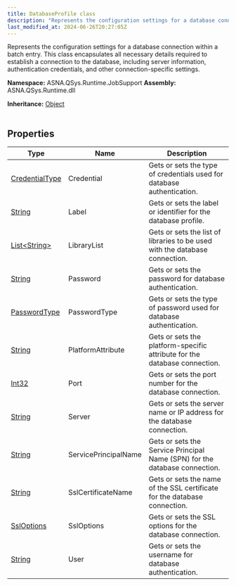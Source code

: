 ```yaml
---
title: DatabaseProfile class
description: "Represents the configuration settings for a database connection within a batch entry. This class encapsulates all necessary details required to establ"
last_modified_at: 2024-06-26T20:27:05Z
---
```


Represents the configuration settings for a database connection within a batch entry.
This class encapsulates all necessary details required to establish a connection
to the database, including server information, authentication credentials, and
other connection-specific settings.

**Namespace:** ASNA.QSys.Runtime.JobSupport
**Assembly:** ASNA.QSys.Runtime.dll

**Inheritance:** [Object](https://docs.microsoft.com/en-us/dotnet/api/system.object)
<br>
<br>

## Properties

| Type | Name | Description
| --- | --- | --- 
| [CredentialType](/reference/datagate/datagate-providers/credential-type.html) | Credential | Gets or sets the type of credentials used for database authentication. |
| [String](https://learn.microsoft.com/en-us/dotnet/api/system.string?view=net-8.0) | Label | Gets or sets the label or identifier for the database profile. |
| [List\<String\>](https://docs.microsoft.com/en-us/dotnet/api/system.collections.generic.list-1) | LibraryList | Gets or sets the list of libraries to be used with the database connection. |
| [String](https://learn.microsoft.com/en-us/dotnet/api/system.string?view=net-8.0) | Password | Gets or sets the password for database authentication. |
| [PasswordType](/reference/datagate/datagate-common/password-type.html) | PasswordType | Gets or sets the type of password used for database authentication. |
| [String](https://learn.microsoft.com/en-us/dotnet/api/system.string?view=net-8.0) | PlatformAttribute | Gets or sets the platform-specific attribute for the database connection. |
| [Int32](https://learn.microsoft.com/en-us/dotnet/csharp/language-reference/builtin-types/integral-numeric-types) | Port | Gets or sets the port number for the database connection. |
| [String](https://learn.microsoft.com/en-us/dotnet/api/system.string?view=net-8.0) | Server | Gets or sets the server name or IP address for the database connection. |
| [String](https://learn.microsoft.com/en-us/dotnet/api/system.string?view=net-8.0) | ServicePrincipalName | Gets or sets the Service Principal Name (SPN) for the database connection. |
| [String](https://learn.microsoft.com/en-us/dotnet/api/system.string?view=net-8.0) | SslCertificateName | Gets or sets the name of the SSL certificate for the database connection. |
| [SslOptions](/reference/datagate/datagate-common/ssl-options.html) | SslOptions | Gets or sets the SSL options for the database connection. |
| [String](https://learn.microsoft.com/en-us/dotnet/api/system.string?view=net-8.0) | User | Gets or sets the username for database authentication. |
